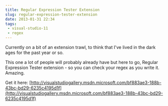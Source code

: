 ---title: Regular Expression Tester Extensionslug: regular-expression-tester-extensiondate: 2013-01-31 22:34tags:  - visual-studio-11 - regex---Currently on a bit of an extension trawl, to think that I've lived in the dark ages for the past year or so.

This one a lot of people will probably already have but here to go, Regular Expression Tester extension - so you can check your regex as you write it. Amazing.

Get it here:
[http://visualstudiogallery.msdn.microsoft.com/bf883ae3-188b-43bc-bd29-6235c4195d1f](http://visualstudiogallery.msdn.microsoft.com/bf883ae3-188b-43bc-bd29-6235c4195d1f)